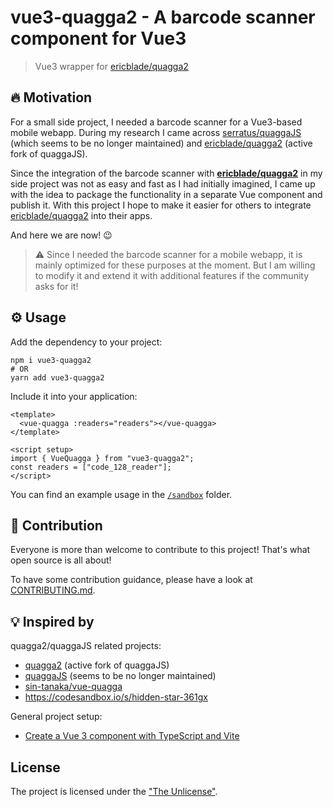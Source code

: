 # vue3-quagga2 - A barcode scanner component for Vue3

> Vue3 wrapper for [ericblade/quagga2](https://github.com/ericblade/quagga2)

## 🔥 Motivation

For a small side project, I needed a barcode scanner for a Vue3-based mobile webapp. During my research I came across [serratus/quaggaJS](https://github.com/serratus/quaggaJS) (which seems to be no longer maintained) and [ericblade/quagga2](https://github.com/ericblade/quagga2) (active fork of quaggaJS).

Since the integration of the barcode scanner with **[ericblade/quagga2](https://github.com/ericblade/quagga2)** in my side project was not as easy and fast as I had initially imagined, I came up with the idea to package the functionality in a separate Vue component and publish it. With this project I hope to make it easier for others to integrate [ericblade/quagga2](https://github.com/ericblade/quagga2) into their apps.

And here we are now! 😉

> ⚠️ Since I needed the barcode scanner for a mobile webapp, it is mainly optimized for these purposes at the moment. But I am willing to modify it and extend it with additional features if the community asks for it!

## ⚙️ Usage

Add the dependency to your project:

```shell
npm i vue3-quagga2
# OR
yarn add vue3-quagga2
```

Include it into your application:

```vue
<template>
  <vue-quagga :readers="readers"></vue-quagga>
</template>

<script setup>
import { VueQuagga } from "vue3-quagga2";
const readers = ["code_128_reader"];
</script>
```

You can find an example usage in the [`/sandbox`](./sandbox/) folder.

## 🤝 Contribution

Everyone is more than welcome to contribute to this project! That's what open source is all about!

To have some contribution guidance, please have a look at [CONTRIBUTING.md](CONTRIBUTING.md).

## 💡 Inspired by

quagga2/quaggaJS related projects:

- [quagga2](https://github.com/ericblade/quagga2) (active fork of quaggaJS)
- [quaggaJS](https://github.com/serratus/quaggaJS) (seems to be no longer maintained)
- [sin-tanaka/vue-quagga](https://github.com/sin-tanaka/vue-quagga)
- <https://codesandbox.io/s/hidden-star-361gx>

General project setup:

- [Create a Vue 3 component with TypeScript and Vite](https://blog.totominc.io/blog/create-a-vue-3-component-with-typescript)

## License

The project is licensed under the ["The Unlicense"](./LICENSE).
